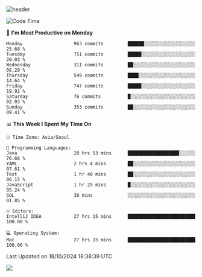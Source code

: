 ![header](https://capsule-render.vercel.app/api?type=Egg&color=timeAuto&height=300&section=header&text=PoPo&fontSize=90&animation=fadeIn)

  <!--START_SECTION:waka-->
![Code Time](http://img.shields.io/badge/Code%20Time-2%2C059%20hrs%2026%20mins-blue)

📅 **I'm Most Productive on Monday** 

```text
Monday                   963 commits         ██████░░░░░░░░░░░░░░░░░░░   25.68 % 
Tuesday                  751 commits         █████░░░░░░░░░░░░░░░░░░░░   20.03 % 
Wednesday                311 commits         ██░░░░░░░░░░░░░░░░░░░░░░░   08.29 % 
Thursday                 549 commits         ████░░░░░░░░░░░░░░░░░░░░░   14.64 % 
Friday                   747 commits         █████░░░░░░░░░░░░░░░░░░░░   19.92 % 
Saturday                 76 commits          █░░░░░░░░░░░░░░░░░░░░░░░░   02.03 % 
Sunday                   353 commits         ██░░░░░░░░░░░░░░░░░░░░░░░   09.41 % 
```


📊 **This Week I Spent My Time On** 

```text
🕑︎ Time Zone: Asia/Seoul

💬 Programming Languages: 
Java                     20 hrs 53 mins      ███████████████████░░░░░░   76.66 % 
YAML                     2 hrs 4 mins        ██░░░░░░░░░░░░░░░░░░░░░░░   07.61 % 
Text                     1 hr 40 mins        ██░░░░░░░░░░░░░░░░░░░░░░░   06.15 % 
JavaScript               1 hr 25 mins        █░░░░░░░░░░░░░░░░░░░░░░░░   05.24 % 
SQL                      30 mins             ░░░░░░░░░░░░░░░░░░░░░░░░░   01.85 % 

🔥 Editors: 
IntelliJ IDEA            27 hrs 15 mins      █████████████████████████   100.00 % 

💻 Operating System: 
Mac                      27 hrs 15 mins      █████████████████████████   100.00 % 
```


 Last Updated on 18/10/2024 18:38:39 UTC
<!--END_SECTION:waka-->



<img src="https://capsule-render.vercel.app/api?type=Egg&color=timeAuto&height=300&section=footer&text=PoPo&fontSize=90&animation=fadeIn&reversal=true" />

